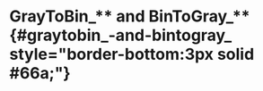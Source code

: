 # GrayToBin\_\*\* and BinToGray\_\*\* {#graytobin_-and-bintogray_ style="border-bottom:3px solid #66a;"}
